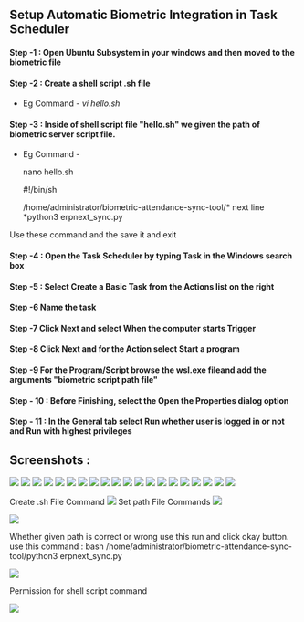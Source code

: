 ## Setup Automatic Biometric Integration in Task Scheduler
#### Step -1 : Open Ubuntu Subsystem in your windows and then moved to the biometric file
#### Step -2 : Create a shell script .sh file 
 * Eg Command - *vi hello.sh*
#### Step -3 : Inside of shell script file "hello.sh" we given the path of biometric server script file.
 * Eg Command - 
                <p> nano hello.sh </p> 
                <p>#!/bin/sh</p>
                <p> /home/administrator/biometric-attendance-sync-tool/* next line *python3 erpnext_sync.py </p>

Use these command and the save it and exit
#### Step -4 : Open the Task Scheduler by typing Task in the Windows search box
#### Step -5 : Select Create a Basic Task from the Actions list on the right
#### Step -6 Name the task
#### Step -7 Click Next and select When the computer starts Trigger
#### Step -8 Click Next and for the Action select Start a program
#### Step -9 For the Program/Script browse the wsl.exe fileand add the arguments "biometric script path file" 
#### Step - 10 : Before Finishing, select the Open the Properties dialog option
#### Step - 11 : In the General tab select Run whether user is logged in or not and Run with highest privileges

## Screenshots :

<img src="(https://github.com/thirvusoft/thirvusoft-biometric/blob/latest_branch/home/hr-emp-00016/frappe-bench/v13-bench/apps/thirvusoft-biometric/assests/photo1657624308.jpeg)">

<img src="/home/hr-emp-00016/frappe-bench/v13-bench/apps/thirvusoft-biometric/assests/photo1657624308 (1).jpeg">

<img src="/home/hr-emp-00016/frappe-bench/v13-bench/apps/thirvusoft-biometric/assests/photo1657624308 (2).jpeg">

<img src="/home/hr-emp-00016/frappe-bench/v13-bench/apps/thirvusoft-biometric/assests/photo1657624308 (2).jpeg">

<img src="/home/hr-emp-00016/frappe-bench/v13-bench/apps/thirvusoft-biometric/assests/photo1657624308 (3).jpeg" >

<img src="/home/hr-emp-00016/frappe-bench/v13-bench/apps/thirvusoft-biometric/assests/photo1657624308 (4).jpeg" >

<img src="/home/hr-emp-00016/frappe-bench/v13-bench/apps/thirvusoft-biometric/assests/photo1657624308 (5).jpeg" >

<img src="/home/hr-emp-00016/frappe-bench/v13-bench/apps/thirvusoft-biometric/assests/photo1657624308 (6).jpeg" >

<img src="/home/hr-emp-00016/frappe-bench/v13-bench/apps/thirvusoft-biometric/assests/photo1657624308 (7).jpeg" >

<img src="/home/hr-emp-00016/frappe-bench/v13-bench/apps/thirvusoft-biometric/assests/photo1657624308 (8).jpeg" >

<img src="/home/hr-emp-00016/frappe-bench/v13-bench/apps/thirvusoft-biometric/assests/photo1657624308 (9).jpeg" >

<img src="/home/hr-emp-00016/frappe-bench/v13-bench/apps/thirvusoft-biometric/assests/11.png" >

<img src="/home/hr-emp-00016/frappe-bench/v13-bench/apps/thirvusoft-biometric/assests/12.png" >

<img src="/home/hr-emp-00016/frappe-bench/v13-bench/apps/thirvusoft-biometric/assests/13.png" >

<img src="/home/hr-emp-00016/frappe-bench/v13-bench/apps/thirvusoft-biometric/assests/14.png" >

<img src="/home/hr-emp-00016/frappe-bench/v13-bench/apps/thirvusoft-biometric/assests/15.png" >

<img src="/home/hr-emp-00016/frappe-bench/v13-bench/apps/thirvusoft-biometric/assests/16.png" >

<img src="//home/hr-emp-00016/frappe-bench/v13-bench/apps/thirvusoft-biometric/assests/17.png" >

<img src="/home/hr-emp-00016/frappe-bench/v13-bench/apps/thirvusoft-biometric/assests/18.png" >

<img src="/home/hr-emp-00016/frappe-bench/v13-bench/apps/thirvusoft-biometric/assests/19.png" >

Create .sh File Command 
<img src="/home/hr-emp-00016/frappe-bench/v13-bench/apps/thirvusoft-biometric/assests/20.png" >
Set path File Commands
<img src="/home/hr-emp-00016/frappe-bench/v13-bench/apps/thirvusoft-biometric/assests/21.png" >

<img src="/home/hr-emp-00016/frappe-bench/v13-bench/apps/thirvusoft-biometric/assests/22.png" >

Whether given path is correct or wrong use this run and click okay button. 
use this command : bash /home/administrator/biometric-attendance-sync-tool/python3 erpnext_sync.py 

<img src="/home/hr-emp-00016/frappe-bench/v13-bench/apps/thirvusoft-biometric/assests/23.png" >

Permission for shell script command

<img src="/home/hr-emp-00016/frappe-bench/v13-bench/apps/thirvusoft-biometric/assests/photo1657624572.jpeg" >
